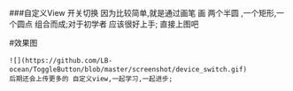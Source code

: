 ###自定义View 开关切换
    因为比较简单,就是通过画笔 画 两个半圆 ,一个矩形,一个圆点 组合而成;对于初学者 应该很好上手;
    直接上图吧

#效果图


    ![](https://github.com/LB-ocean/ToggleButton/blob/master/screenshot/device_switch.gif)
    后期还会上传更多的 自定义view,一起学习,一起进步;
